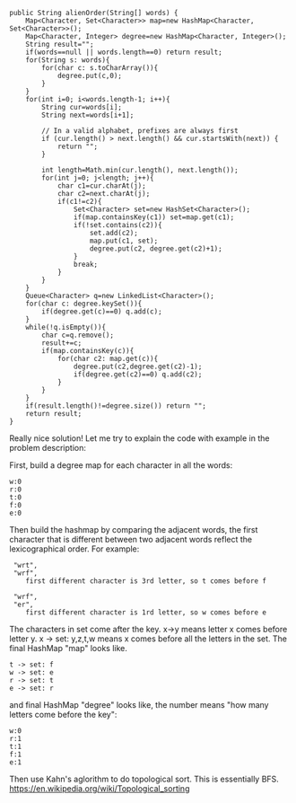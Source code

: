 ```
public String alienOrder(String[] words) {
    Map<Character, Set<Character>> map=new HashMap<Character, Set<Character>>();
    Map<Character, Integer> degree=new HashMap<Character, Integer>();
    String result="";
    if(words==null || words.length==0) return result;
    for(String s: words){
        for(char c: s.toCharArray()){
            degree.put(c,0);
        }
    }
    for(int i=0; i<words.length-1; i++){
        String cur=words[i];
        String next=words[i+1];
        
        // In a valid alphabet, prefixes are always first
        if (cur.length() > next.length() && cur.startsWith(next)) {
            return "";
        }
            
        int length=Math.min(cur.length(), next.length());
        for(int j=0; j<length; j++){
            char c1=cur.charAt(j);
            char c2=next.charAt(j);
            if(c1!=c2){
                Set<Character> set=new HashSet<Character>();
                if(map.containsKey(c1)) set=map.get(c1);
                if(!set.contains(c2)){
                    set.add(c2);
                    map.put(c1, set);
                    degree.put(c2, degree.get(c2)+1);
                }
                break;
            }
        }
    }
    Queue<Character> q=new LinkedList<Character>();
    for(char c: degree.keySet()){
        if(degree.get(c)==0) q.add(c);
    }
    while(!q.isEmpty()){
        char c=q.remove();
        result+=c;
        if(map.containsKey(c)){
            for(char c2: map.get(c)){
                degree.put(c2,degree.get(c2)-1);
                if(degree.get(c2)==0) q.add(c2);
            }
        }
    }
    if(result.length()!=degree.size()) return "";
    return result;
}
```



Really nice solution! Let me try to explain the code with example in the problem description:

First, build a degree map for each character in all the words:
```
w:0
r:0
t:0
f:0
e:0
```
Then build the hashmap by comparing the adjacent words, the first character that is different between two adjacent words reflect the lexicographical order. For example:
```
 "wrt",
 "wrf",
    first different character is 3rd letter, so t comes before f

 "wrf",
 "er",
    first different character is 1rd letter, so w comes before e
```
The characters in set come after the key. x->y means letter x comes before letter y. x -> set: y,z,t,w means x comes before all the letters in the set. The final HashMap "map" looks like.
```
t -> set: f    
w -> set: e
r -> set: t
e -> set: r
```
and final HashMap "degree" looks like, the number means "how many letters come before the key":
```
w:0
r:1
t:1
f:1
e:1
```
Then use Kahn's aglorithm to do topological sort. This is essentially BFS.
https://en.wikipedia.org/wiki/Topological_sorting
